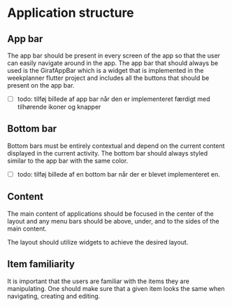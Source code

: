 # Application structure

## App bar
The app bar should be present in every screen of the app so that the user can easily navigate around in the app.
The app bar that should always be used is the GirafAppBar which is a widget that is implemented in the weekplanner flutter project and includes all the buttons that should be present on the app bar.

- [ ] todo: tilføj billede af app bar når den er implementeret færdigt med tilhørende ikoner og knapper

## Bottom bar
Bottom bars must be entirely contextual and depend on the current content displayed in the current activity. The bottom bar should always styled similar to the app bar with the same color.

- [ ] todo: tilføj billede af en bottom bar når der er blevet implementeret en.

## Content
The main content of applications should be focused in the center of the layout and any menu bars
should be above, under, and to the sides of the main content.

The layout should utilize widgets to achieve the desired layout.

## Item familiarity

It is important that the users are familiar with the items they are manipulating. One should make
sure that a given item looks the same when navigating, creating and editing.